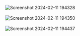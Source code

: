 ![Screenshot 2024-02-11 194328](https://github.com/Sanffred/Web-Dev/assets/74673985/e152de1b-46a0-44b3-b3ac-5c5f6f2e4ead)
<br><br>
![Screenshot 2024-02-11 194350](https://github.com/Sanffred/Web-Dev/assets/74673985/a2fb4b4f-ba96-44ef-971d-1eb5420461c3)
<br><br>
![Screenshot 2024-02-11 194437](https://github.com/Sanffred/Web-Dev/assets/74673985/f5cd9ead-1675-44f4-9caa-e872917a7082)
